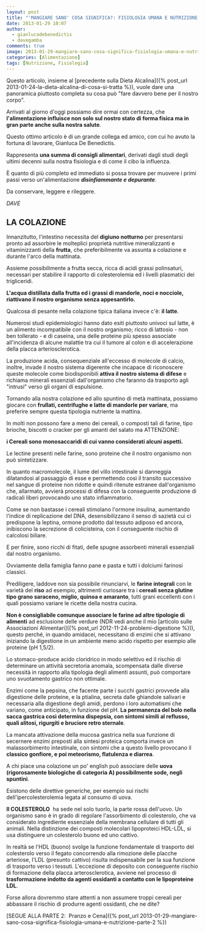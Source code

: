 ```yaml
---
layout: post
title: "'MANGIARE SANO' COSA SIGNIFICA?: FISIOLOGIA UMANA E NUTRIZIONE, Parte 1"
date: 2013-01-29 10:07
author:
  - gianlucadebenedictis
  - davegamba
comments: true
image: 2013-01-29-mangiare-sano-cosa-significa-fisiologia-umana-e-nutrizione-parte-1.jpg
categories: [Alimentazione]
tags: [Nutrizione, Fisiologia]
---
```


Questo articolo, insieme al [precedente sulla Dieta Alcalina]({% post_url 2013-01-24-la-dieta-alcalina-di-cosa-si-tratta %}), vuole dare una panoramica piuttosto completa su cosa può "fare davvero bene per il nostro corpo".

Arrivati al giorno d'oggi possiamo dire ormai con certezza, che **l'alimentazione influisce non solo sul nostro stato di forma fisica ma in gran parte anche sulla nostra salute**.

Questo ottimo articolo è di un grande collega ed amico, con cui ho avuto la fortuna di lavorare, Gianluca De Benedictis.

Rappresenta **una summa di consigli alimentari**, derivati dagli studi degli ultimi decenni sulla nostra fisiologia e di come il cibo la influenza.

È quanto di più completo ed immediato si possa trovare per muovere i primi passi verso un'alimentazione _**disinfiammante e depurante**_.

Da conservare, leggere e rileggere.

_DAVE_

## LA COLAZIONE

Innanzitutto, l'intestino necessita del **digiuno notturno** per presentarsi pronto ad assorbire le molteplici proprietà nutritive mineralizzanti e vitaminizzanti della **frutta**, che preferibilmente va assunta a colazione e durante l'arco della mattinata.

Assieme possibilimente a frutta secca, ricca di acidi grassi polinsaturi, necessari per stabilire il rapporto di colesterolemia ed i livelli plasmatici dei trigliceridi.

**L'acqua distillata dalla frutta ed i grassi di mandorle, noci e nocciole, riattivano il nostro organismo senza appesantirlo.**

Qualcosa di pesante nella colazione tipica italiana invece c'è: **il latte**.

Numerosi studi epidemiologici hanno dato esiti piuttosto univoci sul latte, è un alimento incompatibile con il nostro organismo; ricco di lattosio - non ben tollerato - e di caseina, una delle proteine più spesso associate all'incidenza di alcune malattie tra cui il tumore al colon e di accelerazione della placca arteriosclerotica.

La produzione acida, consequenziale all'eccesso di molecole di calcio, inoltre, invade il nostro sistema digerente che incapace di riconoscere queste molecole come biodisponibili **attiva il nostro sistema di difese** e richiama minerali essenziali dall'organismo che faranno da trasporto agli "intrusi" verso gli organi di espulsione.

Tornando alla nostra colazione ed allo spuntino di metà mattinata, possiamo giocare con **frullati, centrifughe e latte di mandorle per variare**, ma preferire sempre questa tipologia nutriente la mattina.

In molti non possono fare a meno dei cereali, o composti tali di farine, tipo brioche, biscotti o cracker per gli amanti del salato ma ATTENZIONE:

**i Cereali sono monosaccaridi di cui vanno considerati alcuni aspetti.**

Le lectine presenti nelle farine, sono proteine che il nostro organismo non può sintetizzare.

In quanto macromolecole, il lume del villo intestinale si danneggia dilatandosi al passaggio di esse e permettendo così il transito successivo nel sangue di proteine non ridotte e quindi ritenute estranee dall'organismo che, allarmato, avvierà processi di difesa con la conseguente produzione di radicali liberi provocando uno stato infiammatorio.

Come se non bastasse i cereali stimolano l'ormone insulina, aumentando l'indice di replicazione del DNA, desensibilizzano il senso di sazietà cui ci predispone la leptina, ormone prodotto dal tessuto adiposo ed ancora, inibiscono la secrezione di colicisteina, con il conseguente rischio di calcolosi biliare.

E per finire, sono ricchi di fitati, delle spugne assorbenti minerali essenziali dal nostro organismo.

Ovviamente della famiglia fanno pane e pasta e tutti i dolciumi farinosi classici.

Prediligere, laddove non sia possibile rinunciarvi, le **farine integrali** con le varietà del **riso** ad esempio, altrimenti curiosare tra i **cereali senza glutine tipo grano saraceno, miglio, quinoa e amaranto**, tutti grani eccellenti con i quali possiamo variare le ricette della nostra cucina.

**Non è consigliabile comunque associare le farine ad altre tipologie di alimenti** ad esclusione delle verdure (NDR vedi anche il mio [articolo sulle Associazioni Alimentari]({% post_url 2012-11-24-problemi-digestione %})), questo perché, in quando amidacei, necessitano di enzimi che si attivano iniziando la digestione in un ambiente meno acido rispetto per esempio alle proteine (pH 1,5/2).

Lo stomaco-produce acido cloridrico in modo selettivo ed il rischio di determinare un attività secretoria anomala, scompensata dalle diverse necessità in rapporto alla tipologia degli alimenti assunti, può comportare uno svuotamento gastrico non ottimale.

Enzimi come la pepsina, che facente parte i succhi gastrici provvede alla digestione delle proteine, e la ptialina, secreta dalle ghiandole salivari e necessaria alla digestione degli amidi, perdono i loro automatismi che variano, come anticipato, in funzione del pH. **La permanenza del bolo nella sacca gastrica così determina dispepsia, con sintomi simili al reflusso, quali alitosi, rigurgiti e bruciore retro sternale**.

La mancata attivazione della mucosa gastrica nella sua funzione di secernere enzimi preposti alla sintesi proteica comporta invece un malassorbimento intestinale, con sintomi che a questo livello provocano il **classico gonfiore, e poi meteorismo, flatulenza e diarrea**.

A chi piace una colazione un po' english può associare delle **uova (rigorosamente biologiche di categoria A) possibilmente sode, negli spuntini**.

Esistono delle direttive generiche, per esempio sui rischi dell'ipercolesterolemia legata al consumo di uova.

**Il COLESTEROLO**  ha sede nel solo tuorlo, la parte rossa dell'uovo. Un organismo sano è in grado di regolare l'assorbimento di colesterolo, che va considerato ingrediente essenziale della membrana cellulare di tutti gli animali. Nella distinzione dei composti molecolari lipoproteici HDL-LDL, si usa distinguere un colesterolo buono ed uno cattivo.

In realtà se l'HDL (buono) svolge la funzione fondamentale di trasporto del colesterolo verso il fegato concorrendo alla rimozione delle placche arteriose, l'LDL (presunto cattivo) risulta indispensabile per la sua funzione di trasporto verso i tessuti. L'eccezione di deposito con conseguente rischio di formazione della placca arterosclerotica, avviene nel processo di **trasformazione indotto da agenti ossidanti a contatto con le lipoproteine LDL**.

Forse allora dovremmo stare attenti a non assumere troppi cereali per abbassare il rischio di produrre agenti ossidanti, che ne dite?

[SEGUE ALLA PARTE 2:  Pranzo e Cena]({% post_url 2013-01-29-mangiare-sano-cosa-significa-fisiologia-umana-e-nutrizione-parte-2 %})
